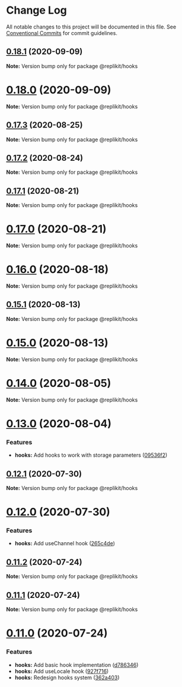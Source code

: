 # Change Log

All notable changes to this project will be documented in this file.
See [Conventional Commits](https://conventionalcommits.org) for commit guidelines.

## [0.18.1](https://github.com/Exeteres/Replikit/compare/v0.18.0...v0.18.1) (2020-09-09)

**Note:** Version bump only for package @replikit/hooks





# [0.18.0](https://github.com/Exeteres/Replikit/compare/v0.17.3...v0.18.0) (2020-09-09)

**Note:** Version bump only for package @replikit/hooks





## [0.17.3](https://github.com/Exeteres/Replikit/compare/v0.17.2...v0.17.3) (2020-08-25)

**Note:** Version bump only for package @replikit/hooks





## [0.17.2](https://github.com/Exeteres/Replikit/compare/v0.17.1...v0.17.2) (2020-08-24)

**Note:** Version bump only for package @replikit/hooks





## [0.17.1](https://github.com/Exeteres/Replikit/compare/v0.17.0...v0.17.1) (2020-08-21)

**Note:** Version bump only for package @replikit/hooks





# [0.17.0](https://github.com/Exeteres/Replikit/compare/v0.16.0...v0.17.0) (2020-08-21)

**Note:** Version bump only for package @replikit/hooks





# [0.16.0](https://github.com/Exeteres/Replikit/compare/v0.15.1...v0.16.0) (2020-08-18)

**Note:** Version bump only for package @replikit/hooks





## [0.15.1](https://github.com/Exeteres/Replikit/compare/v0.15.0...v0.15.1) (2020-08-13)

**Note:** Version bump only for package @replikit/hooks





# [0.15.0](https://github.com/Exeteres/Replikit/compare/v0.14.0...v0.15.0) (2020-08-13)

**Note:** Version bump only for package @replikit/hooks





# [0.14.0](https://github.com/Exeteres/Replikit/compare/v0.13.0...v0.14.0) (2020-08-05)

**Note:** Version bump only for package @replikit/hooks





# [0.13.0](https://github.com/Exeteres/Replikit/compare/v0.12.1...v0.13.0) (2020-08-04)


### Features

* **hooks:** Add hooks to work with storage parameters ([09536f2](https://github.com/Exeteres/Replikit/commit/09536f2082364c46a8c14b70694e08e4b27e0b8e))





## [0.12.1](https://github.com/Exeteres/Replikit/compare/v0.12.0...v0.12.1) (2020-07-30)

**Note:** Version bump only for package @replikit/hooks





# [0.12.0](https://github.com/Exeteres/Replikit/compare/v0.11.2...v0.12.0) (2020-07-30)


### Features

* **hooks:** Add useChannel hook ([265c4de](https://github.com/Exeteres/Replikit/commit/265c4de8f17ea1db9c63e8900be28e1c50e5ae14))





## [0.11.2](https://github.com/Exeteres/Replikit/compare/v0.11.1...v0.11.2) (2020-07-24)

**Note:** Version bump only for package @replikit/hooks





## [0.11.1](https://github.com/Exeteres/Replikit/compare/v0.11.0...v0.11.1) (2020-07-24)

**Note:** Version bump only for package @replikit/hooks






# [0.11.0](https://github.com/Exeteres/Replikit/compare/v0.10.1...v0.11.0) (2020-07-24)


### Features

* **hooks:** Add basic hook implementation ([d786346](https://github.com/Exeteres/Replikit/commit/d786346d18eba2476794dbc165f92d9b405500a8))
* **hooks:** Add useLocale hook ([927f716](https://github.com/Exeteres/Replikit/commit/927f7165d4217aaad27eea2275f8668b1a8dc906))
* **hooks:** Redesign hooks system ([362a403](https://github.com/Exeteres/Replikit/commit/362a403fac7311a79a43f1d75346edcdfbb20a11))
